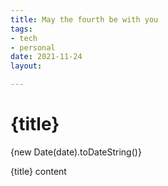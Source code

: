 ```yaml
---
title: May the fourth be with you
tags:
- tech
- personal
date: 2021-11-24
layout:

---
```


# {title}

<time datetime={date}>{new Date(date).toDateString()}</time><!-- .toLocaleDateString() -->

{title} content
